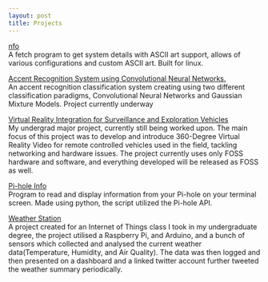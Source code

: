 ```yaml
---
layout: post
title: Projects
---
```


[nfo](https://github.com/mnk400/nfo)
<br>
A fetch program to get system details with ASCII art support, allows of various configurations and custom ASCII art. Built for linux.

[Accent Recognition System using Convolutional Neural Networks.]()
<br>
An accent recognition classification system creating using two different classification paradigms, Convolutional Neural Networks and Gaussian Mixture Models. Project currently underway

[Virtual Reality Integration for Surveillance and Exploration Vehicles]()
<br>
My undergrad major project, currently still being worked upon. The main focus of this project was to develop and introduce 360-Degree Virtual Reality Video for remote controlled vehicles used in the field, tackling networking and hardware issues. The project currently uses only FOSS hardware and software, and everything developed will be released as FOSS as well.

[Pi-hole Info]()
<br>
Program to read and display information from your Pi-hole on your terminal screen. Made using python, the script utilized the Pi-hole API.

[Weather Station]()
<br>
A project created for an Internet of Things class I took in my undergraduate degree, the project utilised a Raspberry Pi, and Arduino, and a bunch of sensors which collected and analysed the current weather data(Temperature, Humidity, and Air Quality). The data was then logged and then presented on a dashboard and a linked twitter account further tweeted the weather summary periodically.

